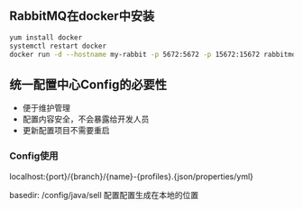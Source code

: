 ## RabbitMQ在docker中安装
```bash
yum install docker
systemctl restart docker
docker run -d --hostname my-rabbit -p 5672:5672 -p 15672:15672 rabbitmq:3.7.8-management   (5672为默认端口， 15672为界面端口)
```

## 统一配置中心Config的必要性
* 便于维护管理
* 配置内容安全，不会暴露给开发人员
* 更新配置项目不需要重启

### Config使用
localhost:{port}/{branch}/{name}-{profiles}.{json/properties/yml}

basedir: /config/java/sell 配置配置生成在本地的位置